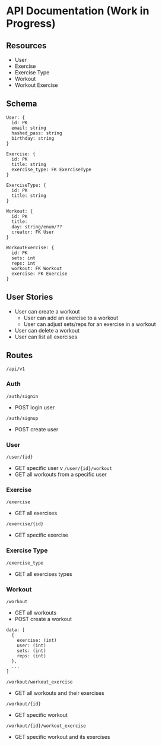 # API Documentation (Work in Progress)

## Resources
- User
- Exercise
- Exercise Type
- Workout
- Workout Exercise

## Schema

```
User: {
  id: PK
  email: string
  hashed_pass: string
  birthday: string
}
```
```
Exercise: {
  id: PK
  title: string
  exercise_type: FK ExerciseType
}
```
```
ExerciseType: {
  id: PK
  title: string
}
```
```
Workout: {
  id: PK
  title: 
  day: string/enum/??
  creator: FK User
}
```
```
WorkoutExercise: {
  id: PK
  sets: int
  reps: int
  workout: FK Workout
  exercise: FK Exercise
}
```

## User Stories

- User can create a workout
  - User can add an exercise to a workout
  - User can adjust sets/reps for an exercise in a workout
- User can delete a workout
- User can list all exercises


## Routes
`/api/v1`

### Auth
`/auth/signin`
- POST login user

`/auth/signup`
- POST create user

### User
`/user/{id}` 
- GET specific user
v
`/user/{id}/workout`
- GET all workouts from a specific user

### Exercise
`/exercise` 
- GET all exercises  

`/exercise/{id}` 
- GET specific exercise

### Exercise Type
`/exercise_type` 
- GET all exercises types

### Workout
`/workout`
- GET all workouts
- POST create a workout 
```
data: [
  {
    exercise: (int)
    user: (int)
    sets: (int)
    reps: (int)
  },
  ...
]
```

`/workout/workout_exercise`
- GET all workouts and their exercises

`/workout/{id}`
- GET specific workout

`/workout/{id}/workout_exercise`
- GET specific workout and its exercises

